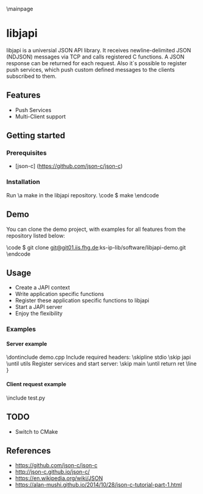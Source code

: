 \mainpage

# libjapi

libjapi is a universial JSON API library. It receives newline-delimited JSON
(NDJSON) messages via TCP and calls registered C functions. A JSON response can
be returned for each request. Also it`s possible to register push services,
which push custom defined messages to the clients subscribed to them.

## Features
* Push Services
* Multi-Client support

## Getting started

### Prerequisites
- [json-c] (https://github.com/json-c/json-c)

### Installation
Run \a make in the libjapi repository.
\code
$ make
\endcode

## Demo
You can clone the demo project, with examples for all features from the repository listed below:

\code
$ git clone git@git01.iis.fhg.de:ks-ip-lib/software/libjapi-demo.git
\endcode

## Usage
* Create a JAPI context
* Write application specific functions
* Register these application specific functions to libjapi
* Start a JAPI server
* Enjoy the flexibility

### Examples

#### Server example
\dontinclude demo.cpp
Include required headers:
\skipline stdio
\skip japi
\until utils
Register services and start server:
\skip main
\until return ret
\line }

#### Client request example
\include test.py

## TODO
* Switch to CMake

## References
* https://github.com/json-c/json-c
* http://json-c.github.io/json-c/
* https://en.wikipedia.org/wiki/JSON
* https://alan-mushi.github.io/2014/10/28/json-c-tutorial-part-1.html
